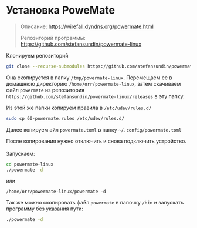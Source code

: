 # Установка PoweMate

>
> Описание:
> https://wirefall.dyndns.org/powermate.html
>
> Репозиторий программы:
> https://github.com/stefansundin/powermate-linux
>

Клонируем репозиторий
```bash
git clone --recurse-submodules https://github.com/stefansundin/powermate-linux.git
```
Она скопируется в папку `/tmp/powermate-linux`. Перемещаем ее в домашнюю директорию `/home/orr/powermate-linux`, затем скачиваем файл `powermate` из репозитория `https://github.com/stefansundin/powermate-linux/releases` в эту папку.  

Из этой же папки копируем правила в `/etc/udev/rules.d/`
```bash
sudo cp 60-powermate.rules /etc/udev/rules.d/
```
Далее копируем айл `powermate.toml` в папку `~/.config/powermate.toml`

После копирования нужно отключить и снова подключить устройство.
 <br><br>
Запускаем:
```bash
cd powermate-linux
./powermate -d
```
или
```bsh
/home/orr/powermate-linux/powermate -d
```
Так же можно скопировать файл `powermate` в папочку `/bin` и запускать программу без указания пути:
```bash
./powermate -d
```
